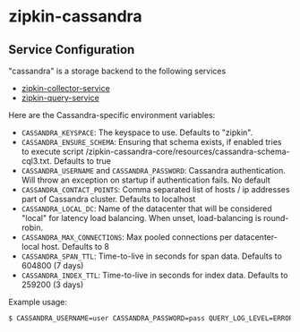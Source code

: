 # zipkin-cassandra

## Service Configuration

"cassandra" is a storage backend to the following services
* [zipkin-collector-service](https://github.com/openzipkin/zipkin/blob/master/zipkin-collector-service/README.md)
* [zipkin-query-service](https://github.com/openzipkin/zipkin/blob/master/zipkin-query-service/README.md)

Here are the Cassandra-specific environment variables:

   * `CASSANDRA_KEYSPACE`: The keyspace to use. Defaults to "zipkin".
   * `CASSANDRA_ENSURE_SCHEMA`: Ensuring that schema exists, if enabled tries to execute script /zipkin-cassandra-core/resources/cassandra-schema-cql3.txt. Defaults to true
   * `CASSANDRA_USERNAME` and `CASSANDRA_PASSWORD`: Cassandra authentication. Will throw an exception on startup if authentication fails. No default
   * `CASSANDRA_CONTACT_POINTS`: Comma separated list of hosts / ip addresses part of Cassandra cluster. Defaults to localhost
   * `CASSANDRA_LOCAL_DC`: Name of the datacenter that will be considered "local" for latency load balancing. When unset, load-balancing is round-robin.
   * `CASSANDRA_MAX_CONNECTIONS`: Max pooled connections per datacenter-local host. Defaults to 8
   * `CASSANDRA_SPAN_TTL`: Time-to-live in seconds for span data. Defaults to 604800 (7 days)
   * `CASSANDRA_INDEX_TTL`: Time-to-live in seconds for index data. Defaults to 259200 (3 days)

Example usage:

```bash
$ CASSANDRA_USERNAME=user CASSANDRA_PASSWORD=pass QUERY_LOG_LEVEL=ERROR ./bin/query cassandra
```
